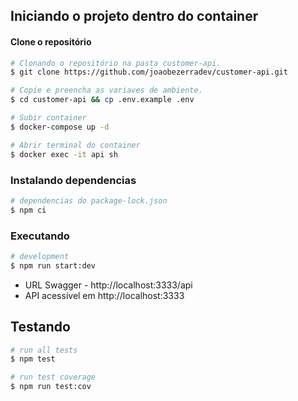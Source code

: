 
## Iniciando o projeto dentro do container


#### Clone o repositório

```bash
# Clonando o repositório na pasta customer-api.
$ git clone https://github.com/joaobezerradev/customer-api.git

# Copie e preencha as variaves de ambiente.
$ cd customer-api && cp .env.example .env

# Subir container
$ docker-compose up -d

# Abrir terminal do container
$ docker exec -it api sh

```

### Instalando dependencias

```bash
# dependencias do package-lock.json
$ npm ci
```

### Executando

```bash
# development
$ npm run start:dev
```

- URL Swagger - http://localhost:3333/api
- API acessível em http://localhost:3333

## Testando

```bash
# run all tests
$ npm test

# run test coverage
$ npm run test:cov
```
